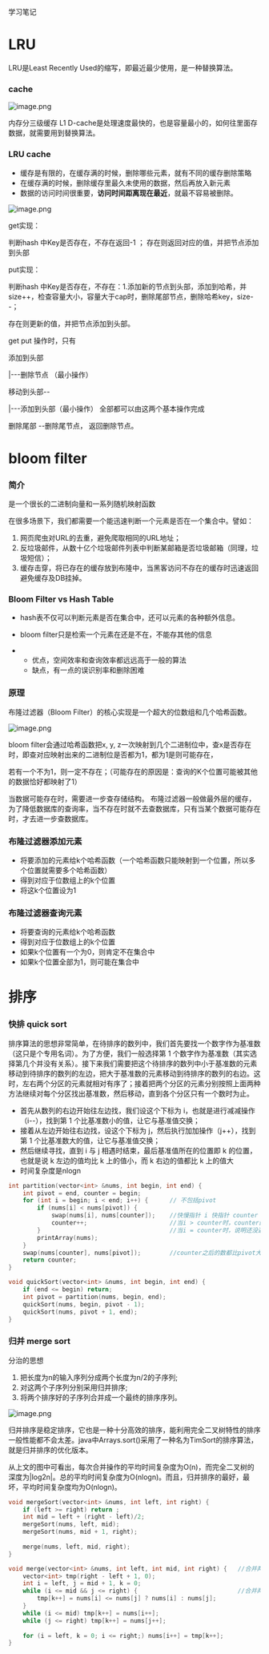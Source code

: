 学习笔记

# LRU

LRU是Least Recently Used的缩写，即最近最少使用，是一种替换算法。

### cache

![image.png](https://cdn.nlark.com/yuque/0/2020/png/1679669/1596034824355-85c8ea2b-0b9a-44b5-88e0-e3c89c1e8ca4.png?x-oss-process=image%2Fresize%2Cw_1500)

内存分三级缓存 L1 D-cache是处理速度最快的，也是容量最小的，如何往里面存数据，就需要用到替换算法。



### LRU cache

- 缓存是有限的，在缓存满的时候，删除哪些元素，就有不同的缓存删除策略
- 在缓存满的时候，删除缓存里最久未使用的数据，然后再放入新元素
- 数据的访问时间很重要，**访问时间距离现在最近**，就最不容易被删除。



![image.png](https://cdn.nlark.com/yuque/0/2020/png/1679669/1596034164539-ecf1b985-2ac8-4a6d-8bb0-2c98853de9ff.png?x-oss-process=image%2Fresize%2Cw_1500)



get实现：

判断hash 中Key是否存在，不存在返回-1 ； 存在则返回对应的值，并把节点添加到头部

put实现：

判断hash 中Key是否存在，不存在：1.添加新的节点到头部，添加到哈希，并size++，检查容量大小，容量大于cap时，删除尾部节点，删除哈希key，size--；

存在则更新的值，并把节点添加到头部。 

get put 操作时，只有

添加到头部

|---删除节点 （最小操作）

移动到头部--

|---添加到头部（最小操作）   全部都可以由这两个基本操作完成



删除尾部 --删除尾节点， 返回删除节点。



# bloom filter

### 简介

是一个很长的二进制向量和一系列随机映射函数

在很多场景下，我们都需要一个能迅速判断一个元素是否在一个集合中。譬如：

1. 网页爬虫对URL的去重，避免爬取相同的URL地址；
2. 反垃圾邮件，从数十亿个垃圾邮件列表中判断某邮箱是否垃圾邮箱（同理，垃圾短信）；
3. 缓存击穿，将已存在的缓存放到布隆中，当黑客访问不存在的缓存时迅速返回避免缓存及DB挂掉。

### Bloom Filter vs Hash Table

-  hash表不仅可以判断元素是否在集合中，还可以元素的各种额外信息。
-  bloom filter只是检索一个元素在还是不在，不能存其他的信息 

- - 优点，空间效率和查询效率都远远高于一般的算法 
  - 缺点，有一点的误识别率和删除困难



### 原理

布隆过滤器（Bloom Filter）的核心实现是一个超大的位数组和几个哈希函数。

![image.png](https://cdn.nlark.com/yuque/0/2020/png/1679669/1595947322336-ef6e0e62-60b5-45e4-9eb7-5e27d6d799b3.png)

bloom filter会通过哈希函数把x, y, z一次映射到几个二进制位中，查x是否存在时，即查对应映射出来的二进制位是否都为1，都为1是则可能存在，

若有一个不为1，则一定不存在；（可能存在的原因是：查询的K个位置可能被其他的数据恰好都映射了1）

当数据可能存在时，需要进一步查存储结构。 布隆过滤器一般做最外层的缓存，为了降低数据库的查询率，当不存在时就不去查数据库，只有当某个数据可能存在时，才去进一步查数据库。

### 布隆过滤器添加元素

- 将要添加的元素给k个哈希函数（一个哈希函数只能映射到一个位置，所以多个位置就需要多个哈希函数）
- 得到对应于位数组上的k个位置
- 将这k个位置设为1

### 布隆过滤器查询元素

- 将要查询的元素给k个哈希函数
- 得到对应于位数组上的k个位置
- 如果k个位置有一个为0，则肯定不在集合中
- 如果k个位置全部为1，则可能在集合中

# 排序



### 快排 quick sort

排序算法的思想非常简单，在待排序的数列中，我们首先要找一个数字作为基准数（这只是个专用名词）。为了方便，我们一般选择第 1 个数字作为基准数（其实选择第几个并没有关系）。接下来我们需要把这个待排序的数列中小于基准数的元素移动到待排序的数列的左边，把大于基准数的元素移动到待排序的数列的右边。这时，左右两个分区的元素就相对有序了；接着把两个分区的元素分别按照上面两种方法继续对每个分区找出基准数，然后移动，直到各个分区只有一个数时为止。

- 首先从数列的右边开始往左边找，我们设这个下标为 i，也就是进行减减操作（i--），找到第 1 个比基准数小的值，让它与基准值交换；
- 接着从左边开始往右边找，设这个下标为 j，然后执行加加操作（j++），找到第 1 个比基准数大的值，让它与基准值交换；
- 然后继续寻找，直到 i 与 j 相遇时结束，最后基准值所在的位置即 k 的位置，也就是说 k 左边的值均比 k 上的值小，而 k 右边的值都比 k 上的值大
- 时间复杂度是nlogn



```c++
int partition(vector<int> &nums, int begin, int end) {
    int pivot = end, counter = begin;
    for (int i = begin; i < end; i++) {      // 不包括pivot
        if (nums[i] < nums[pivot]) {
            swap(nums[i], nums[counter]);    //快慢指针 i 快指针 counter 慢指针 相当于记录比pivot小的个数
            counter++;                       //当i > counter时，counter的位置就比pivot大了; 找到一个比pivot小的数，和counter换一下位置
        }                                    //当i = counter时，说明还没遇到比pivot大的数
        printArray(nums);
    }
    swap(nums[counter], nums[pivot]);        //counter之后的数都比pivot大，所以这里交换一下位置
    return counter;
}

void quickSort(vector<int> &nums, int begin, int end) {
    if (end <= begin) return;
    int pivot = partition(nums, begin, end);
    quickSort(nums, begin, pivot - 1);
    quickSort(nums, pivot + 1, end);
}
```



### 归并 merge sort

分治的思想

1. 把长度为n的输入序列分成两个长度为n/2的子序列;
2. 对这两个子序列分别采用归并排序;
3. 将两个排序好的子序列合并成一个最终的排序序列。

![image.png](https://cdn.nlark.com/yuque/0/2020/png/1679669/1596377748803-3532ce43-42f4-4b53-b798-84c225f3f8c3.png?x-oss-process=image%2Fresize%2Cw_1500)

归并排序是稳定排序，它也是一种十分高效的排序，能利用完全二叉树特性的排序一般性能都不会太差。java中Arrays.sort()采用了一种名为TimSort的排序算法，就是归并排序的优化版本。

从上文的图中可看出，每次合并操作的平均时间复杂度为O(n)，而完全二叉树的深度为|log2n|。总的平均时间复杂度为O(nlogn)。而且，归并排序的最好，最坏，平均时间复杂度均为O(nlogn)。



```c++
void mergeSort(vector<int> &nums, int left, int right) {
    if (left >= right) return ;
    int mid = left + (right - left)/2;
    mergeSort(nums, left, mid);
    mergeSort(nums, mid + 1, right);
    
    merge(nums, left, mid, right);
}

void merge(vector<int> &nums, int left, int mid, int right) {   //合并两个有序数组：借用一个额外的数组，依次比较nums1, nums2把较小的填进去
    vector<int> tmp(right - left + 1, 0);
    int i = left, j = mid + 1, k = 0;
    while (i <= mid && j <= right) {                            //合并两个有序数组，三段式要记住
        tmp[k++] = nums[i] <= nums[j] ? nums[i] : nums[j];
    }
    while (i <= mid) tmp[k++] = nums[i++];
    while (j <= right) tmp[k++] = nums[j++];
    
    for (i = left, k = 0; i <= right;) nums[i++] = tmp[k++];
}
```























​														 